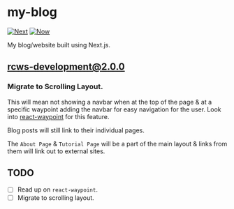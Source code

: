 # my-blog

[![Next](https://img.shields.io/badge/built%20with-next.js-orange.svg?style=flat-square)](https://github.com/zeit/next.js)
[![Now](https://img.shields.io/badge/deployed%20with-now--cli-orange.svg?style=flat-square)](https://github.com/zeit/now-cli)

My blog/website built using Next.js.

## rcws-development@2.0.0

### Migrate to Scrolling Layout.

This will mean not showing a navbar when at the top of the page & at a specific waypoint adding the navbar for easy navigation for the user. Look into [react-waypoint](https://github.com/brigade/react-waypoint) for this feature.

Blog posts will still link to their individual pages.

The `About Page` & `Tutorial Page` will be a part of the main layout & links from them will link out to external sites.

## TODO

- [ ] Read up on `react-waypoint`.
- [ ] Migrate to scrolling layout.
